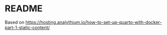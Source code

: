 # README

Based on https://hosting.analythium.io/how-to-set-up-quarto-with-docker-part-1-static-content/